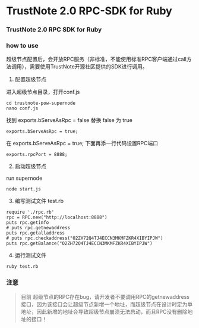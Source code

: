 # TrustNote 2.0 RPC-SDK for Ruby

### TrustNote 2.0 RPC SDK for Ruby

### how to use

超级节点配置后，会开放RPC服务（非标准，不能使用标准RPC客户端通过call方法调用），需要使用TrustNote开源社区提供的SDK进行调用。

1. 配置超级节点

进入超级节点目录，打开conf.js

```
cd trustnote-pow-supernode
nano conf.js
```
找到 exports.bServeAsRpc = false 替换 false 为 true

```
exports.bServeAsRpc = true; 
```

在 exports.bServeAsRpc = true; 下面再添一行代码设置RPC端口
```
exports.rpcPort = 8888;
```

2. 启动超级节点

run supernode
```
node start.js
```

3. 编写测试文件 test.rb

```
require './rpc.rb'
rpc = RPC.new("http://localhost:8888")
puts rpc.getinfo
# puts rpc.getnewaddress
puts rpc.getalladdress
# puts rpc.checkaddress("O2ZH72Q4TJ4ECCN3MKMFZKR4XIBYIPJW")
puts rpc.getBalance("O2ZH72Q4TJ4ECCN3MKMFZKR4XIBYIPJW")
```

4. 运行测试文件
```
ruby test.rb
```

### 注意
> 目前 超级节点的RPC存在bug，请开发者不要调用RPC的getnewaddress接口，因为该接口会让超级节点新增一个地址，而超级节点在设计时定为单地址，因此新增的地址会导致超级节点崩溃无法启动，而且RPC没有删除地址的接口！
